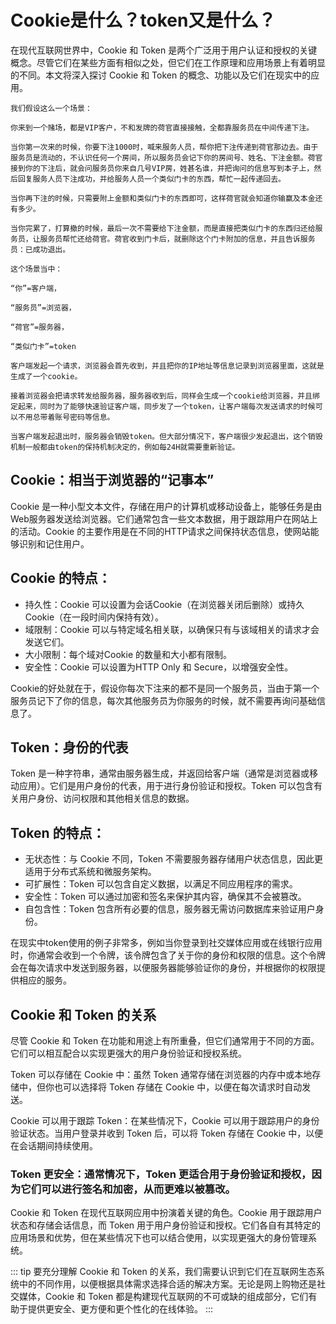 # Cookie是什么？token又是什么？

在现代互联网世界中，Cookie 和 Token 是两个广泛用于用户认证和授权的关键概念。尽管它们在某些方面有相似之处，但它们在工作原理和应用场景上有着明显的不同。本文将深入探讨 Cookie 和 Token 的概念、功能以及它们在现实中的应用。
	
    我们假设这么一个场景：
	
    你来到一个赌场，都是VIP客户，不和发牌的荷官直接接触，全都靠服务员在中间传递下注。
	
    当你第一次来的时候，你要下注1000时，喊来服务人员，帮你把下注传递到荷官那边去。由于服务员是流动的，不认识任何一个房间，所以服务员会记下你的房间号、姓名、下注金额。荷官接到你的下注后，就会问服务员你来自几号VIP房，姓甚名谁，并把询问的信息写到本子上，然后回复服务人员下注成功，并给服务人员一个类似门卡的东西，帮忙一起传递回去。
	
    当你再下注的时候，只需要附上金额和类似门卡的东西即可，这样荷官就会知道你输赢及本金还有多少。
	
    当你完累了，打算撤的时候，最后一次不需要给下注金额，而是直接把类似门卡的东西归还给服务员，让服务员帮忙还给荷官。荷官收到门卡后，就删除这个门卡附加的信息，并且告诉服务员：已成功退出。
	
    这个场景当中：
	
    “你”=客户端，
	
    “服务员”=浏览器，
	
    “荷官”=服务器，
	
    “类似门卡”=token
	
    客户端发起一个请求，浏览器会首先收到，并且把你的IP地址等信息记录到浏览器里面，这就是生成了一个cookie。
	
    接着浏览器会把请求转发给服务器，服务器收到后，同样会生成一个cookie给浏览器，并且绑定起来，同时为了能够快速验证客户端，同步发了一个token，让客户端每次发送请求的时候可以不用总带着账号密码等信息。
	
    当客户端发起退出时，服务器会销毁token。但大部分情况下，客户端很少发起退出，这个销毁机制一般都由token的保持机制决定的，例如每24H就需要重新验证。
## Cookie：相当于浏览器的“记事本”
	
Cookie 是一种小型文本文件，存储在用户的计算机或移动设备上，能够任务是由Web服务器发送给浏览器。它们通常包含一些文本数据，用于跟踪用户在网站上的活动。Cookie 的主要作用是在不同的HTTP请求之间保持状态信息，使网站能够识别和记住用户。

## Cookie 的特点：

- 持久性：Cookie 可以设置为会话Cookie（在浏览器关闭后删除）或持久Cookie（在一段时间内保持有效）。
- 域限制：Cookie 可以与特定域名相关联，以确保只有与该域相关的请求才会发送它们。
- 大小限制：每个域对Cookie 的数量和大小都有限制。
- 安全性：Cookie 可以设置为HTTP Only 和 Secure，以增强安全性。

Cookie的好处就在于，假设你每次下注来的都不是同一个服务员，当由于第一个服务员记下了你的信息，每次其他服务员为你服务的时候，就不需要再询问基础信息了。 

## Token：身份的代表

Token 是一种字符串，通常由服务器生成，并返回给客户端（通常是浏览器或移动应用）。它们是用户身份的代表，用于进行身份验证和授权。Token 可以包含有关用户身份、访问权限和其他相关信息的数据。

## Token 的特点：

- 无状态性：与 Cookie 不同，Token 不需要服务器存储用户状态信息，因此更适用于分布式系统和微服务架构。
- 可扩展性：Token 可以包含自定义数据，以满足不同应用程序的需求。
- 安全性：Token 可以通过加密和签名来保护其内容，确保其不会被篡改。
- 自包含性：Token 包含所有必要的信息，服务器无需访问数据库来验证用户身份。

在现实中token使用的例子非常多，例如当你登录到社交媒体应用或在线银行应用时，你通常会收到一个令牌，该令牌包含了关于你的身份和权限的信息。这个令牌会在每次请求中发送到服务器，以便服务器能够验证你的身份，并根据你的权限提供相应的服务。

## Cookie 和 Token 的关系

尽管 Cookie 和 Token 在功能和用途上有所重叠，但它们通常用于不同的方面。它们可以相互配合以实现更强大的用户身份验证和授权系统。

Token 可以存储在 Cookie 中：虽然 Token 通常存储在浏览器的内存中或本地存储中，但你也可以选择将 Token 存储在 Cookie 中，以便在每次请求时自动发送。

Cookie 可以用于跟踪 Token：在某些情况下，Cookie 可以用于跟踪用户的身份验证状态。当用户登录并收到 Token 后，可以将 Token 存储在 Cookie 中，以便在会话期间持续使用。

### Token 更安全：通常情况下，Token 更适合用于身份验证和授权，因为它们可以进行签名和加密，从而更难以被篡改。

Cookie 和 Token 在现代互联网应用中扮演着关键的角色。Cookie 用于跟踪用户状态和存储会话信息，而 Token 用于用户身份验证和授权。它们各自有其特定的应用场景和优势，但在某些情况下也可以结合使用，以实现更强大的身份管理系统。

::: tip
要充分理解 Cookie 和 Token 的关系，我们需要认识到它们在互联网生态系统中的不同作用，以便根据具体需求选择合适的解决方案。无论是网上购物还是社交媒体，Cookie 和 Token 都是构建现代互联网的不可或缺的组成部分，它们有助于提供更安全、更方便和更个性化的在线体验。
:::